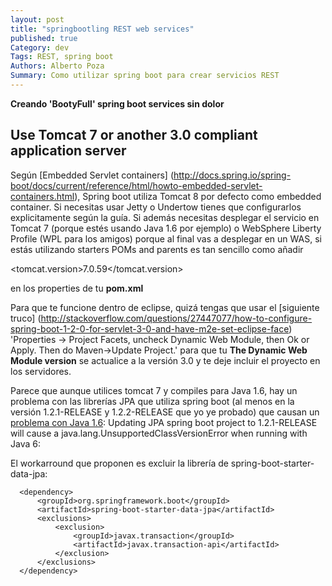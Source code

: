 ```yaml
---
layout: post
title: "springbootling REST web services"
published: true
Category: dev
Tags: REST, spring boot
Authors: Alberto Poza
Summary: Como utilizar spring boot para crear servicios REST
---
```

**Creando 'BootyFull' spring boot services sin dolor**

## Use Tomcat 7 or another 3.0 compliant application server
Según [Embedded Servlet containers] (http://docs.spring.io/spring-boot/docs/current/reference/html/howto-embedded-servlet-containers.html), Spring boot utiliza Tomcat 8 por defecto como embedded container. Si necesitas usar Jetty o Undertow tienes que configurarlos explicitamente según la guía. Si además necesitas desplegar el servicio en Tomcat 7 (porque estés usando Java 1.6 por ejemplo) o WebSphere Liberty Profile (WPL para los amigos) porque al final vas a desplegar en un WAS, si estás utilizando starters POMs and parents es tan sencillo como añadir 

  \<tomcat.version>7.0.59\</tomcat.version> 
  
en los properties de tu __pom.xml__

Para que te funcione dentro de eclipse, quizá tengas que usar el [siguiente truco] (http://stackoverflow.com/questions/27447077/how-to-configure-spring-boot-1-2-0-for-servlet-3-0-and-have-m2e-set-eclipse-face) 'Properties -> Project Facets, uncheck Dynamic Web Module, then Ok or Apply. Then do Maven->Update Project.' para que tu __The Dynamic Web Module version__ se actualice a la versión 3.0 y te deje incluir el proyecto en los servidores.

Parece que aunque utilices tomcat 7 y compiles para Java 1.6, hay un problema con las librerías JPA que utiliza spring boot (al menos en la versión 1.2.1-RELEASE y 1.2.2-RELEASE que yo ye probado) que causan un [problema con Java 1.6](https://github.com/spring-projects/spring-boot/issues/2347):
  Updating JPA spring boot project to 1.2.1-RELEASE will cause a java.lang.UnsupportedClassVersionError when running with Java 6:

El workarround que proponen es excluir la librería de spring-boot-starter-data-jpa:
```
  <dependency>
      <groupId>org.springframework.boot</groupId>
      <artifactId>spring-boot-starter-data-jpa</artifactId>
      <exclusions>
          <exclusion>
              <groupId>javax.transaction</groupId>
              <artifactId>javax.transaction-api</artifactId>
          </exclusion>
      </exclusions>
  </dependency>
```
